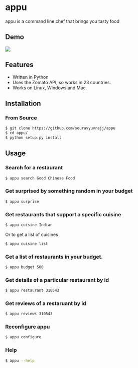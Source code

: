 # appu

appu is a command line chef that brings you tasty food

## Demo
![](https://imgur.com/3AHOkmJ)

## Features

- Written in Python
- Uses the Zomato API, so works in 23 countries.
- Works on Linux, Windows and Mac.

## Installation


### From Source

```bash
$ git clone https://github.com/souravyuvrajj/appu
$ cd appu/
$ python setup.py install
```

## Usage

### Search for a restaurant

```bash
$ appu search Good Chinese Food
```

### Get surprised by something random in your budget

```bash
$ appu surprise
```

### Get restaurants that support a specific cuisine

```bash
$ appu cuisine Indian
```

Or to get a list of cuisines

```bash
$ appu cuisine list
```

### Get a list of restaurants in your budget.

```bash
$ appu budget 500
```

### Get details of a particular restaurant by id

```bash
$ appu restaurant 310543
```

### Get reviews of a restaruant by id

```bash
$ appu reviews 310543
```

### Reconfigure appu

```bash
$ appu configure
```

### Help

```bash
$ appu --help
```
